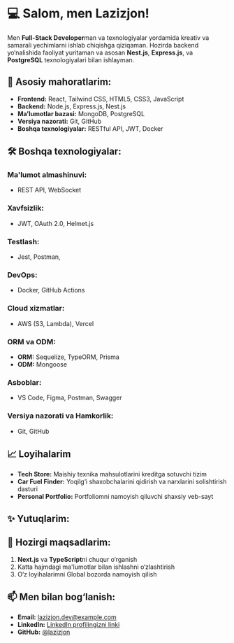 # 💻 Salom, men Lazizjon!

Men **Full-Stack Developer**man va texnologiyalar yordamida kreativ va samarali yechimlarni ishlab chiqishga qiziqaman. Hozirda backend yo‘nalishida faoliyat yuritaman va asosan **Nest.js**, **Express.js**, va **PostgreSQL** texnologiyalari bilan ishlayman.  

## 🚀 Asosiy mahoratlarim:
- **Frontend:** React, Tailwind CSS, HTML5, CSS3, JavaScript
- **Backend:** Node.js, Express.js, Nest.js
- **Ma’lumotlar bazasi:** MongoDB, PostgreSQL
- **Versiya nazorati:** Git, GitHub
- **Boshqa texnologiyalar:** RESTful API, JWT, Docker

## 🛠 Boshqa texnologiyalar:
### **Ma'lumot almashinuvi:**
- REST API, WebSocket

### **Xavfsizlik:**
- JWT, OAuth 2.0, Helmet.js

### **Testlash:**
- Jest, Postman,

### **DevOps:**
- Docker, GitHub Actions

### **Cloud xizmatlar:**
- AWS (S3, Lambda), Vercel

### **ORM va ODM:**
- **ORM:** Sequelize, TypeORM, Prisma
- **ODM:** Mongoose

### **Asboblar:**
- VS Code, Figma, Postman, Swagger

### **Versiya nazorati va Hamkorlik:**
- Git, GitHub

## 📈 Loyihalarim
- **Tech Store:** Maishiy texnika mahsulotlarini kreditga sotuvchi tizim
- **Car Fuel Finder:** Yoqilg‘i shaxobchalarini qidirish va narxlarini solishtirish dasturi
- **Personal Portfolio:** Portfoliomni namoyish qiluvchi shaxsiy veb-sayt

## ✨ Yutuqlarim:


## 🎯 Hozirgi maqsadlarim:
1. **Next.js** va **TypeScript**ni chuqur o‘rganish
2. Katta hajmdagi ma'lumotlar bilan ishlashni o‘zlashtirish
3. O‘z loyihalarimni Global bozorda namoyish qilish

## 📫 Men bilan bog‘lanish:
- **Email:** lazizjon.dev@example.com
- **LinkedIn:** [LinkedIn profilingizni linki](#)
- **GitHub:** [@lazizjon](#)
